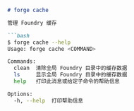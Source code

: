 ```markdown
# forge cache

管理 Foundry 缓存

```bash
$ forge cache --help
Usage: forge cache <COMMAND>

Commands:
  clean  清除全局 Foundry 目录中的缓存数据
  ls     显示全局 Foundry 目录中的缓存数据
  help   打印此消息或给定子命令的帮助信息

Options:
  -h, --help  打印帮助信息
```
```